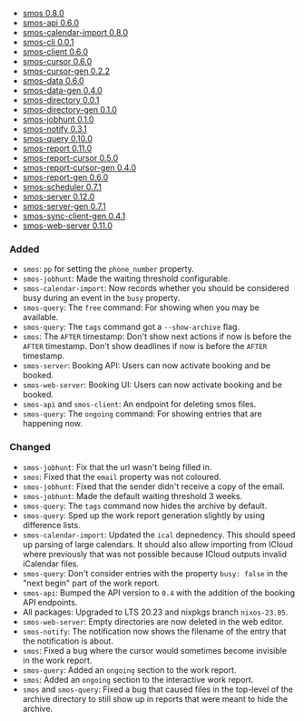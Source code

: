 - <a name="smos-0.8.0">[smos 0.8.0](#smos-0.8.0)
- <a name="smos-api-0.6.0">[smos-api 0.6.0](#smos-api-0.6.0)
- <a name="smos-calendar-import-0.8.0">[smos-calendar-import 0.8.0](#smos-calendar-import-0.8.0)
- <a name="smos-cli-0.0.1">[smos-cli 0.0.1](#smos-cli-0.0.1)
- <a name="smos-client-0.6.0">[smos-client 0.6.0](#smos-client-0.6.0)
- <a name="smos-cursor-0.6.0">[smos-cursor 0.6.0](#smos-cursor-0.6.0)
- <a name="smos-cursor-gen-0.2.2">[smos-cursor-gen 0.2.2](#smos-cursor-gen-0.2.2)
- <a name="smos-data-0.6.0">[smos-data 0.6.0](#smos-data-0.6.0)
- <a name="smos-data-gen-0.4.0">[smos-data-gen 0.4.0](#smos-data-gen-0.4.0)
- <a name="smos-directory-0.0.1">[smos-directory 0.0.1](#smos-directory-0.0.1)
- <a name="smos-directory-gen-0.1.0">[smos-directory-gen 0.1.0](#smos-directory-gen-0.1.0)
- <a name="smos-jobhunt-0.1.0">[smos-jobhunt 0.1.0](#smos-jobhunt-0.1.0)
- <a name="smos-notify-0.3.1">[smos-notify 0.3.1](#smos-notify-0.3.1)
- <a name="smos-query-0.10.0">[smos-query 0.10.0](#smos-query-0.10.0)
- <a name="smos-report-0.11.0">[smos-report 0.11.0](#smos-report-0.11.0)
- <a name="smos-report-cursor-0.5.0">[smos-report-cursor 0.5.0](#smos-report-cursor-0.5.0)
- <a name="smos-report-cursor-gen-0.4.0">[smos-report-cursor-gen 0.4.0](#smos-report-cursor-gen-0.4.0)
- <a name="smos-report-gen-0.6.0">[smos-report-gen 0.6.0](#smos-report-gen-0.6.0)
- <a name="smos-scheduler-0.7.1">[smos-scheduler 0.7.1](#smos-scheduler-0.7.1)
- <a name="smos-server-0.12.0">[smos-server 0.12.0](#smos-server-0.12.0)
- <a name="smos-server-gen-0.7.1">[smos-server-gen 0.7.1](#smos-server-gen-0.7.1)
- <a name="smos-sync-client-gen-0.4.1">[smos-sync-client-gen 0.4.1](#smos-sync-client-gen-0.4.1)
- <a name="smos-web-server-0.11.0">[smos-web-server 0.11.0](#smos-web-server-0.11.0)

### Added

* `smos`: `pp` for setting the `phone_number` property.
* `smos-jobhunt`: Made the waiting threshold configurable.
* `smos-calendar-import`: Now records whether you should be considered busy during an event in the `busy` property.
* `smos-query`: The `free` command: For showing when you may be available.
* `smos-query`: The `tags` command got a `--show-archive` flag.
* `smos`: The `AFTER` timestamp:
   Don't show next actions if now is before the `AFTER` timestamp.
   Don't show deadlines if now is before the `AFTER` timestamp.
* `smos-server`: Booking API: Users can now activate booking and be booked.
* `smos-web-server`: Booking UI: Users can now activate booking and be booked.
* `smos-api` and `smos-client`: An endpoint for deleting smos files.
* `smos-query`: The `ongoing` command: For showing entries that are happening now.

### Changed

* `smos-jobhunt`: Fix that the url wasn't being filled in.
* `smos`: Fixed that the `email` property was not coloured.
* `smos-jobhunt`: Fixed that the sender didn't receive a copy of the email.
* `smos-jobhunt`: Made the default waiting threshold 3 weeks.
* `smos-query`: The `tags` command now hides the archive by default.
* `smos-query`: Sped up the work report generation slightly by using difference lists.
* `smos-calendar-import`: Updated the `ical` depnedency.
  This should speed up parsing of large calendars.
  It should also allow importing from ICloud where previously that was not
  possible because ICloud outputs invalid iCalendar files.
* `smos-query`: Don't consider entries with the property `busy: false` in the "next begin" part of the work report.
* `smos-api`: Bumped the API version to `0.4` with the addition of the booking API endpoints.
* All packages: Upgraded to LTS 20.23 and nixpkgs branch `nixos-23.05`.
* `smos-web-server`: Empty directories are now deleted in the web editor.
* `smos-notify`: The notification now shows the filename of the entry that the notification is about.
* `smos`: Fixed a bug where the cursor would sometimes become invisible in the work report.
* `smos-query`: Added an `ongoing` section to the work report.
* `smos`: Added an `ongoing` section to the interactive work report.
* `smos` and `smos-query`: Fixed a bug that caused files in the top-level of the archive directory to still show up in reports that were meant to hide the archive.
